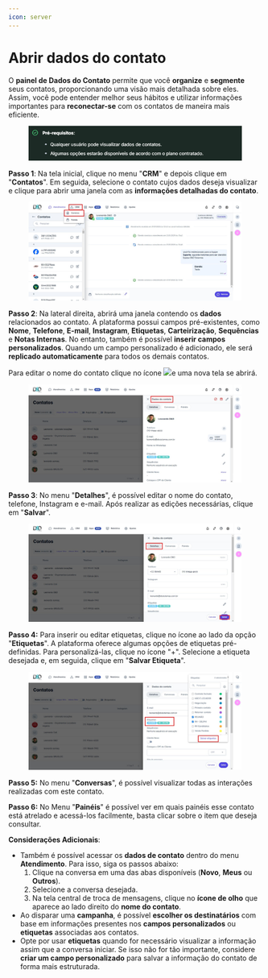 ```yaml
---
icon: server
---
```


# Abrir dados do contato

O **painel de Dados do Contato** permite que você **organize** e **segmente** seus contatos, proporcionando uma visão mais detalhada sobre eles. Assim, você pode entender melhor seus hábitos e utilizar informações importantes para **reconectar-se** com os contatos de maneira mais eficiente.

<figure><img src="../../../.gitbook/assets/image (35) (1) (1).png" alt=""><figcaption></figcaption></figure>

**Passo 1**: Na tela inicial, clique no menu "**CRM**" e depois clique em "**Contatos**". Em seguida, selecione o contato cujos dados deseja visualizar e clique para abrir uma janela com as **informações detalhadas do contato**.

<figure><img src="../../../.gitbook/assets/Passo 1_.jpg" alt=""><figcaption></figcaption></figure>

**Passo 2**: Na lateral direita, abrirá uma janela contendo os **dados** relacionados ao contato. A plataforma possui campos pré-existentes, como **Nome**, **Telefone**, **E-mail**, **Instagram**, **Etiquetas**, **Carteirização**, **Sequências** e **Notas Internas**. No entanto, também é possível **inserir campos personalizados**. Quando um campo personalizado é adicionado, ele será **replicado automaticamente** para todos os demais contatos.

Para editar o nome do contato clique no ícone ![](https://docs.helena.app/~gitbook/image?url=https%3A%2F%2F3176979156-files.gitbook.io%2F%7E%2Ffiles%2Fv0%2Fb%2Fgitbook-x-prod.appspot.com%2Fo%2Fspaces%252F3HTAyLM7hzj1t6Nt4ii2%252Fuploads%252Fvh4AokXLQR4QX2Ofohlc%252F2.png%3Falt%3Dmedia\&width=300\&dpr=4\&quality=100\&sign=2dd79338\&sv=2)e uma nova tela se abrirá.

<figure><img src="../../../.gitbook/assets/Passo 2 (2).jpg" alt=""><figcaption></figcaption></figure>

**Passo 3**: No menu "**Detalhes**", é possível editar o nome do contato, telefone, Instagram e e-mail. Após realizar as edições necessárias, clique em "**Salvar**".

<figure><img src="../../../.gitbook/assets/Passo 3 (1).jpg" alt=""><figcaption></figcaption></figure>

**Passo 4:** Para inserir ou editar etiquetas, clique no ícone ao lado da opção "**Etiquetas**". A plataforma oferece algumas opções de etiquetas pré-definidas. Para personalizá-las, clique no ícone "+". Selecione a etiqueta desejada e, em seguida, clique em "**Salvar Etiqueta**".

<figure><img src="../../../.gitbook/assets/Passo 1 de  2.jpg" alt=""><figcaption></figcaption></figure>

**Passo 5:** No menu "**Conversas**", é possível visualizar todas as interações realizadas com este contato.

**Passo 6:** No Menu "**Painéis**" é possível ver em quais painéis esse contato está atrelado e acessá-los facilmente, basta clicar sobre o item que deseja consultar.

**Considerações Adicionais**:

* Também é possível acessar os **dados de contato** dentro do menu **Atendimento**. Para isso, siga os passos abaixo:
  1. Clique na conversa em uma das abas disponíveis (**Novo**, **Meus** ou **Outros**).
  2. Selecione a conversa desejada.
  3. Na tela central de troca de mensagens, clique no **ícone de olho** que aparece ao lado direito do **nome do contato**.
* Ao disparar uma **campanha**, é possível **escolher os destinatários** com base em informações presentes nos **campos personalizados** ou **etiquetas** associadas aos contatos.
* Opte por usar **etiquetas** quando for necessário visualizar a informação assim que a conversa iniciar. Se isso não for tão importante, considere **criar um campo personalizado** para salvar a informação do contato de forma mais estruturada.
